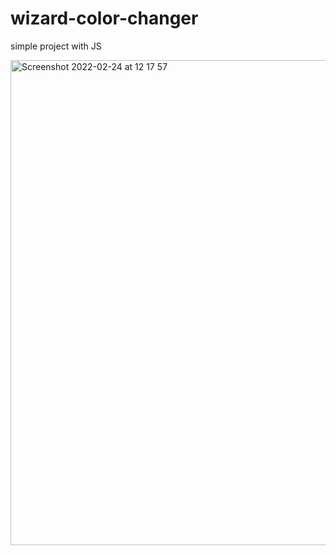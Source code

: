 # wizard-color-changer
simple project with JS

<img width="776" alt="Screenshot 2022-02-24 at 12 17 57" src="https://user-images.githubusercontent.com/95942547/155514507-5da8d74e-06e6-452c-a765-6e02e53f9775.png">

